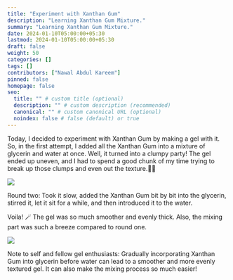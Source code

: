 ```yaml
---
title: "Experiment with Xanthan Gum"
description: "Learning Xanthan Gum Mixture."
summary: "Learning Xanthan Gum Mixture."
date: 2024-01-10T05:00:00+05:30
lastmod: 2024-01-10T05:00:00+05:30
draft: false
weight: 50
categories: []
tags: []
contributors: ["Nawal Abdul Kareem"]
pinned: false
homepage: false
seo:
  title: "" # custom title (optional)
  description: "" # custom description (recommended)
  canonical: "" # custom canonical URL (optional)
  noindex: false # false (default) or true
---
```



Today, I decided to experiment with Xanthan Gum by making a gel with it. So, in the first attempt, I added all the Xanthan Gum into a mixture of glycerin and water at once. Well, it turned into a clumpy party! The gel ended up uneven, and I had to spend a good chunk of my time trying to break up those clumps and even out the texture.😮‍💨

![](https://media.licdn.com/dms/image/D5622AQFxpI0La9LJMA/feedshare-shrink_800/0/1705162561383?e=1713398400&v=beta&t=GVY_yBiQP4dRNf2VBwpW6uSUDHmE9-sG_2YyhL0ADLY)

Round two: Took it slow, added the Xanthan Gum bit by bit into the glycerin, stirred it, let it sit for a while, and then introduced it to the water.

Voila! 🪄 The gel was so much smoother and evenly thick. Also, the mixing part was such a breeze compared to round one.

![](https://media.licdn.com/dms/image/D5622AQFwKB_d9am6jA/feedshare-shrink_800/0/1705162564156?e=1713398400&v=beta&t=qkiYbHb-UuT3FhLI5PdhiE7RWFOngKwvdz1Ste3qhUA)

Note to self and fellow gel enthusiasts: Gradually incorporating Xanthan Gum into glycerin before water can lead to a smoother and more evenly textured gel. It can also make the mixing process so much easier!